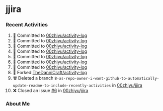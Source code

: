 # jjira

### Recent Activities
<!--START_SECTION:activity-->
1. 📝 Committed to [00zhiyu/activity-log](https://github.com/00zhiyu/activity-log/commit/e7d4639a09961aedb5155fade318d9887ee51e7e)
2. 📝 Committed to [00zhiyu/activity-log](https://github.com/00zhiyu/activity-log/commit/8b0eeed942b5d3bfdb180b92f9fe428618db822b)
3. 📝 Committed to [00zhiyu/activity-log](https://github.com/00zhiyu/activity-log/commit/6cef019763f29e8592f03ad797957d522798fa3d)
4. 📝 Committed to [00zhiyu/activity-log](https://github.com/00zhiyu/activity-log/commit/9db77131a59b50ceeed893916c4c8998915b86da)
5. 📝 Committed to [00zhiyu/activity-log](https://github.com/00zhiyu/activity-log/commit/5f141f95908636f3b2b6cc117ae5d420f6973722)
6. 📝 Committed to [00zhiyu/activity-log](https://github.com/00zhiyu/activity-log/commit/e40e11fed972075481a5701d9bb2ad0bee95b0ba)
7. 📝 Committed to [00zhiyu/activity-log](https://github.com/00zhiyu/activity-log/commit/59c8a102e4e0c1fb25a7939257edd6bd98d863ff)
8. 🍴 Forked [TheDanniCraft/activity-log](https://github.com/TheDanniCraft/activity-log)
9. 🗑️ Deleted a branch `8-as-repo-owner-i-want-github-to-automatically-update-readme-to-include-recently-activities` in [00zhiyu/jjira](https://github.com/00zhiyu/jjira)
10. ❌ Closed an issue [#6](https://github.com/00zhiyu/jjira/issues/6) in [00zhiyu/jjira](https://github.com/00zhiyu/jjira)
<!--END_SECTION:activity-->

### About Me
<!-- MYLINKS:START -->
<!-- MYLINKS:END-->
